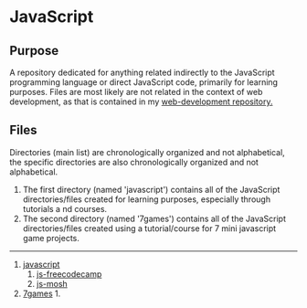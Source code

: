 # JavaScript

## Purpose

A repository dedicated for anything related indirectly to the JavaScript programming language or direct JavaScript code, primarily for learning purposes. Files are most likely are not related in the context of web development, as that is contained in my [web-development repository.](https://github.com/afshaalzubair/web-development)

## Files

Directories (main list) are chronologically organized and not alphabetical, the specific directories are also chronologically organized and not alphabetical.

1. The first directory (named 'javascript') contains all of the JavaScript directories/files created for learning purposes, especially through tutorials a nd courses. 
2. The second directory (named '7games') contains all of the JavaScript directories/files created using a tutorial/course for 7 mini javascript game projects.

---

1. [javascript](https://github.com/afshaalzubair/javascript/tree/main/javascript)
   1. [js-freecodecamp](https://github.com/afshaalzubair/javascript/tree/main/javascript/js-freecodecamp)
   2. [js-mosh](https://github.com/afshaalzubair/javascript/tree/main/javascript/js-mosh)
2. [7games](https://github.com/afshaalzubair/javascript/tree/main/7games)
   1. 
